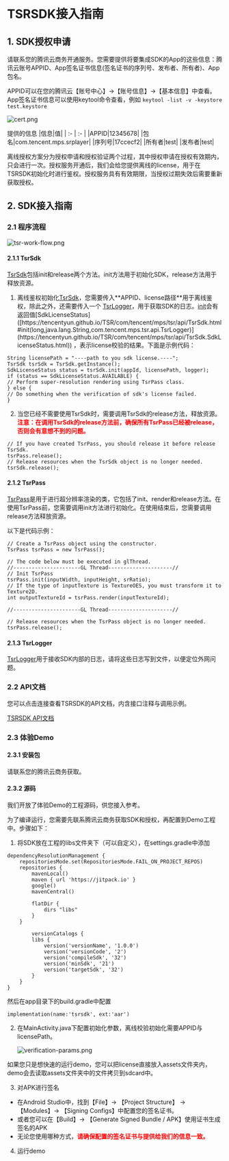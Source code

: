 # **TSRSDK接入指南**
## 1. **SDK授权申请**
请联系您的腾讯云商务开通服务。您需要提供将要集成SDK的App的这些信息：腾讯云账号APPID、App签名证书信息(签名证书的序列号、发布者、所有者)、App包名。

APPID可以在您的腾讯云【账号中心】->【账号信息】->【基本信息】中查看。
App签名证书信息可以使用keytool命令查看，例如
```keytool -list -v -keystore test.keystore```

![cert.png](./docs/cert.png)

提供的信息
|信息|值|
| :- | :- |
|APPID|12345678|
|包名|com.tencent.mps.srplayer|
|序列号|17ccecf2|
|所有者|test|
|发布者|test|

离线授权方案分为授权申请和授权验证两个过程，其中授权申请在授权有效期内，只会进行一次。授权服务开通后，我们会给您提供离线的license，用于在TSRSDK初始化时进行鉴权。授权服务具有有效期限，当授权过期失效后需要重新获取授权。

## 2. **SDK接入指南**
### **2.1 程序流程**
![tsr-work-flow.png](./docs/tsr-work-flow.png)

#### **2.1.1 TsrSdk**
[TsrSdk](https://tencentyun.github.io/TSR/com/tencent/mps/tsr/api/TsrSdk.html)包括init和release两个方法。init方法用于初始化SDK，release方法用于释放资源。

1. 离线鉴权初始化[TsrSdk](https://tencentyun.github.io/TSR/com/tencent/mps/tsr/api/TsrSdk.html#init(long,java.lang.String,com.tencent.mps.tsr.api.TsrLogger))，您需要传入**APPID、license路径**用于离线鉴权，除此之外，还需要传入一个 [TsrLogger](https://tencentyun.github.io/TSR/com/tencent/mps/tsr/api/TsrLogger.html)，用于获取SDK的日志。[init](https://tencentyun.github.io/TSR/com/tencent/mps/tsr/api/TsrSdk.html#init(long,java.lang.String,com.tencent.mps.tsr.api.TsrLogger))会有返回值[SdkLicenseStatus]([https://tencentyun.github.io/TSR/com/tencent/mps/tsr/api/TsrSdk.html#init(long,java.lang.String,com.tencent.mps.tsr.api.TsrLogger)](https://tencentyun.github.io/TSR/com/tencent/mps/tsr/api/TsrSdk.SdkLicenseStatus.html)) ，表示license校验的结果。下面是示例代码：
```
String licensePath = "----path to you sdk license.----";
TsrSdk tsrSdk = TsrSdk.getInstance();
SdkLicenseStatus status = tsrSdk.init(appId, licensePath, logger);
if (status == SdkLicenseStatus.AVAILABLE) {
// Perform super-resolution rendering using TsrPass class.
} else {
// Do something when the verification of sdk's license failed.
}
```


2. 当您已经不需要使用TsrSdk时，需要调用TsrSdk的release方法，释放资源。<font color="red">**注意：在调用TsrSdk的release方法前，确保所有TsrPass已经被release，否则会有意想不到的问题。**</font>
```
// If you have created TsrPass, you should release it before release TsrSdk.
tsrPass.release();
// Release resources when the TsrSdk object is no longer needed.
tsrSdk.release();
```
#### **2.1.2 TsrPass**
[TsrPass](https://tencentyun.github.io/TSR/com/tencent/mps/tsr/api/TsrPass.html)是用于进行超分辨率渲染的类，它包括了init、render和release方法。在使用TsrPass前，您需要调用init方法进行初始化。在使用结束后，您需要调用release方法释放资源。

以下是代码示例：
```
// Create a TsrPass object using the constructor.
TsrPass tsrPass = new TsrPass();

// The code below must be executed in glThread.
//----------------------GL Thread---------------------//
// Init TsrPass
tsrPass.init(inputWidth, inputHeight, srRatio);
// If the type of inputTexture is TextureOES, you must transform it to Texture2D.
int outputTextureId = tsrPass.render(inputTextureId);

//----------------------GL Thread---------------------//

// Release resources when the TsrPass object is no longer needed.
tsrPass.release();
```

#### **2.1.3 TsrLogger**
[TsrLogger](https://tencentyun.github.io/TSR/com/tencent/mps/tsr/api/TsrLogger.html)用于接收SDK内部的日志，请将这些日志写到文件，以便定位外网问题。
### **2.2 API文档**
您可以点击连接查看TSRSDK的API文档，内含接口注释与调用示例。

[TSRSDK API文档](https://tencentyun.github.io/TSR/com/tencent/mps/tsr/api/package-summary.html)
### **2.3 体验Demo**
#### **2.3.1 安装包**
请联系您的腾讯云商务获取。
#### **2.3.2 源码**
我们开放了体验Demo的工程源码，供您接入参考。

为了编译运行，您需要先联系腾讯云商务获取SDK和授权，再配置到Demo工程中。步骤如下：

1. 将SDK放在工程的libs文件夹下（可以自定义），在settings.gradle中添加
```
dependencyResolutionManagement {
    repositoriesMode.set(RepositoriesMode.FAIL_ON_PROJECT_REPOS)
    repositories {
        mavenLocal()
        maven { url 'https://jitpack.io' }
        google()
        mavenCentral()

        flatDir {
            dirs "libs"
        }
    }
    
        versionCatalogs {
        libs {
            version('versionName', '1.0.0')
            version('versionCode', '2')
            version('compileSdk', '32')
            version('minSdk', '21')
            version('targetSdk', '32')
        }
    }
}
```

然后在app目录下的build.gradle中配置
```
implementation(name:'tsrsdk', ext:'aar')
```


2. 在MainActivity.java下配置初始化参数，离线校验初始化需要APPID与licensePath。

   ![verification-params.png](./docs/verification-params.png)

如果您只是想快速的运行demo，您可以把license直接放入assets文件夹内，demo会去读取assets文件夹中的文件拷贝到sdcard中。

3. 对APK进行签名
- 在Android Studio中，找到【File】-> 【Project Structure】 -> 【Modules】-> 【Signing Configs】中配置您的签名证书。
- 或者您可以在【Build】-> 【Generate Signed Bundle / APK】使用证书生成签名的APK
- 无论您使用哪种方式，<font color="red">**请确保配置的签名证书与提供给我们的信息一致。**</font>

4. 运行demo


